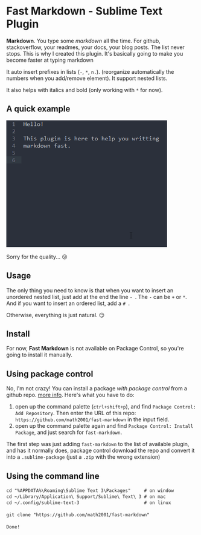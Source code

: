 # Fast Markdown - Sublime Text Plugin

**Markdown**. You type some *markdown* all the time. For github, stackoverflow, your readmes, your docs, your blog posts. The list never stops. This is why I created this plugin. It's basically going to make you become faster at typing markdown

It auto insert prefixes in lists (`-`, `*`, `n.`). (reorganize automatically the numbers when you add/remove element). It support nested lists. 

It also helps with italics and bold (only working with `*` for now).

## A quick example

![a quick example of fast markdown.](fast-markdown.gif)

Sorry for the quality... :confused:

## Usage

The only thing you need to know is that when you want to insert an unordered nested list, just add at the end the line `- `. The `-` can be `+` or `*`. And if you want to insert an ordered list, add a `# `.

Otherwise, everything is just natural. :smirk:

## Install

For now, **Fast Markdown** is not available on Package Control, so you're going to install it manually.

## Using package control

No, I'm not crazy! You can install a package *with package control* from a github repo. [more info](https://packagecontrol.io/docs/usage). Here's what you have to do:

1. open up the command palette (`ctrl+shift+p`), and find `Package Control: Add Repository`. Then enter the URL of this repo: `https://github.com/math2001/fast-markdown` in the input field.
2. open up the command palette again and find `Package Control: Install Package`, and just search for `fast-markdown`.

The first step was just adding `fast-markdown` to the list of available plugin, and has it normally does, package control download the repo and convert it into a `.sublime-package` (just a `.zip` with the wrong extension)

## Using the command line

```
cd "%APPDATA%\Roaming\Sublime Text 3\Packages"     # on window
cd ~/Library/Application\ Support/Sublime\ Text\ 3 # on mac
cd ~/.config/sublime-text-3                        # on linux

git clone "https://github.com/math2001/fast-markdown"

Done!
```


